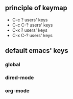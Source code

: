 ## principle of keymap

- C-c ?    users' keys
- C-c C-?  users' keys
- C-x ?    users' keys
- C-x C-?  users' keys

## default emacs' keys

### global

### dired-mode

### org-mode
